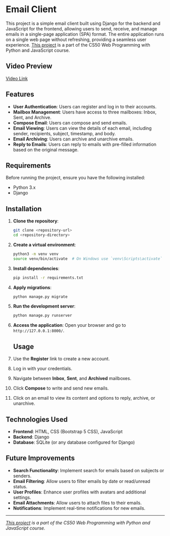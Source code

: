 # Email Client

This project is a simple email client built using Django for the backend and JavaScript for the frontend, allowing users to send, receive, and manage emails in a single-page application (SPA) format. The entire application runs on a single web page without refreshing, providing a seamless user experience. [This project](https://cs50.harvard.edu/web/2020/projects/3/mail/) is a part of the CS50 Web Programming with Python and JavaScript course.

## Video Preview

[Video Link](https://youtu.be/7ci0fyAInos)

## Features

- **User Authentication**: Users can register and log in to their accounts.
- **Mailbox Management**: Users have access to three mailboxes: Inbox, Sent, and Archive.
- **Compose Email**: Users can compose and send emails.
- **Email Viewing**: Users can view the details of each email, including sender, recipients, subject, timestamp, and body.
- **Email Archiving**: Users can archive and unarchive emails.
- **Reply to Emails**: Users can reply to emails with pre-filled information based on the original message.

## Requirements

Before running the project, ensure you have the following installed:

- Python 3.x
- Django

## Installation

1. **Clone the repository**:
    ```bash
   git clone <repository-url>
   cd <repository-directory>
    ```

2. **Create a virtual environment**:
    ```bash
    python3 -m venv venv
    source venv/bin/activate  # On Windows use `venv\Scripts\activate`
    ```

3. **Install dependencies**:
    ```bash
    pip install -r requirements.txt
    ```

4. **Apply migrations**:
    ```bash
    python manage.py migrate
    ```

5. **Run the development server**:
    ```bash
    python manage.py runserver
    ```

6. **Access the application**:
    Open your browser and go to `http://127.0.0.1:8000/`.

    ## Usage

1. Use the **Register** link to create a new account.
2. Log in with your credentials.
3. Navigate between **Inbox**, **Sent**, and **Archived** mailboxes.
4. Click **Compose** to write and send new emails.
5. Click on an email to view its content and options to reply, archive, or unarchive.

## Technologies Used

- **Frontend**: HTML, CSS (Bootstrap 5 CSS), JavaScript
- **Backend**: Django
- **Database**: SQLite (or any database configured for Django)

## Future Improvements

- **Search Functionality**: Implement search for emails based on subjects or senders.
- **Email Filtering**: Allow users to filter emails by date or read/unread status.
- **User Profiles**: Enhance user profiles with avatars and additional settings.
- **Email Attachments**: Allow users to attach files to their emails.
- **Notifications**: Implement real-time notifications for new emails.

---

*[This project](https://cs50.harvard.edu/web/2020/projects/3/mail/) is a part of the CS50 Web Programming with Python and JavaScript course.*


